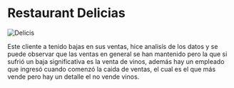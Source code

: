 # Restaurant Delicias

![Delicis](https://user-images.githubusercontent.com/110134592/255226550-63792e05-006c-481b-9054-1027ad56a020.jpg)


Este cliente a tenido bajas en sus ventas, hice analisís de los datos y se puede observar que las ventas en general se han mantenido pero 
la que si sufrió un baja significativa es la venta de vinos, además hay un empleado que ingresó cuando comenzó la caida de ventas, el cual es
el que más vende pero hay un detalle el no vende vinos. 
